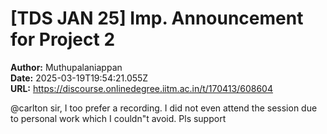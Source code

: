 # [TDS JAN 25] Imp. Announcement for Project 2

**Author:** Muthupalaniappan  
**Date:** 2025-03-19T19:54:21.055Z  
**URL:** https://discourse.onlinedegree.iitm.ac.in/t/170413/608604

@carlton sir, I too prefer a recording. I did not even attend the session due to personal work which I couldn"t avoid. Pls support
